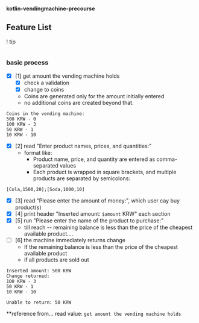 #### kotlin-vendingmachine-precourse


## Feature List

! tip
```kotlin
```
### basic process 

- [x] [1] get amount the vending machine holds
  - [x] check a validation 
  - [x] change to coins
  - Coins are generated only for the amount initially entered
  - no additional coins are created beyond that.

```text
Coins in the vending machine:
500 KRW - 0
100 KRW - 3
50 KRW - 1
10 KRW - 10
```

- [x] [2] read "Enter product names, prices, and quantities:"
  - format like:
    - Product name, price, and quantity are entered as comma-separated values
    - Each product is wrapped in square brackets, and multiple products are separated by semicolons:

```text
[Cola,1500,20];[Soda,1000,10]
```

- [x] [3] read "Please enter the amount of money:", which user cay buy product(s)
- [x] [4] print header "Inserted amount: `$amount` KRW" each section
- [x] [5] run "Please enter the name of the product to purchase:"
  - till reach -- remaining balance is less than the price of the cheapest available product....
- [ ] [6] the machine immediately returns change
  - If the remaining balance is less than the price of the cheapest available product
  - if all products are sold out

```text
Inserted amount: 500 KRW
Change returned:
100 KRW - 3
50 KRW - 1
10 KRW - 10

Unable to return: 50 KRW
```

**reference from... read value: `get amount the vending machine holds`